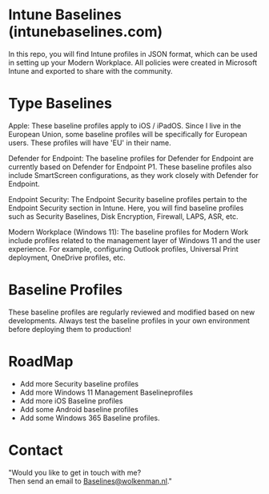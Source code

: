 # Intune Baselines (intunebaselines.com)
In this repo, you will find Intune profiles in JSON format, which can be used in setting up your Modern Workplace. All policies were created in Microsoft Intune and exported to share with the community.

# Type Baselines
Apple: These baseline profiles apply to iOS / iPadOS. Since I live in the European Union, some baseline profiles will be specifically for European users. These profiles will have 'EU' in their name.

Defender for Endpoint: The baseline profiles for Defender for Endpoint are currently based on Defender for Endpoint P1. These baseline profiles also include SmartScreen configurations, as they work closely with Defender for Endpoint.

Endpoint Security: The Endpoint Security baseline profiles pertain to the Endpoint Security section in Intune. Here, you will find baseline profiles such as Security Baselines, Disk Encryption, Firewall, LAPS, ASR, etc.

Modern Workplace (Windows 11): The baseline profiles for Modern Work include profiles related to the management layer of Windows 11 and the user experience. For example, configuring Outlook profiles, Universal Print deployment, OneDrive profiles, etc.

# Baseline Profiles
These baseline profiles are regularly reviewed and modified based on new developments. Always test the baseline profiles in your own environment before deploying them to production!

# RoadMap
- Add more Security baseline profiles
- Add more Windows 11 Management Baselineprofiles
- Add more iOS Baseline profiles
- Add some Android baseline profiles
- Add some Windows 365 Baseline profiles.

# Contact
"Would you like to get in touch with me?  
Then send an email to Baselines@wolkenman.nl."

